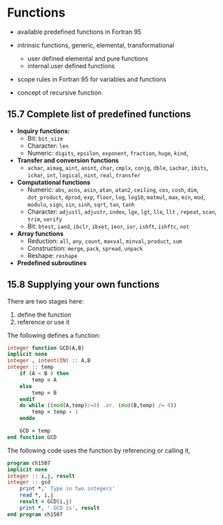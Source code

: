 # Functions

- available predefined functions in Fortran 95

- intrinsic functions, generic, elemental, transformational 

  - user defined elemental and pure functions 
  - internal user defined functions 

- scope rules in Fortran 95 for variables and functions 

- concept of recursive function

  
## 15.7 Complete list of predefined functions 

- **Inquiry functions:**  
  - Bit: `bit_size` 
  - Character: `len` 
  - Numeric: `digits`, `epsilon`, `exponent`, `fraction`, `huge`, `kind`, 
- **Transfer and conversion functions** 
  - `achar`, `aimag`, `aint`, `anint`, `char`, `cmplx`, `conjg`, `dble`, `iachar`, `ibits`, `ichar`, `int`, `logical`, `nint`, `real`, `transfer`
- **Computational functions** 
  - Numeric: `abs`, `acos`, `asin`, `atan`, `atan2`, `ceiling`, `cos`, `cosh`, `dim`, `dot_product`, `dprod`, `exp`, `floor`, `log`, `log10`, `matmul`, `max`, `min`, `mod`, `modulo`, `sign`, `sin`, `sinh`, `sqrt`, `tan`, `tanh` 
  - Character: `adjustl`, `adjustr`, `index`, `lge`, `lgt`, `lle`, `llt` , `repeat`, `scan`, `trim`, `verify` 
  - Bit: `btest`, `iand`, `ibclr`, `ibset`, `ieor`, `ior`, `ishft`, `ishftc`, `not`
- **Array functions** 
  - Reduction: `all`, `any`, `count`, `maxval`, `minval`, `product`, `sum`
  - Construction: `merge`, `pack`, `spread`, `unpack`
  - Reshape: `reshape`
- **Predefined subroutines**

## 15.8 Supplying your own functions 
There are two stages here: 
1. define the function
2. reference or use it 

The following defines a function: 

```fortran
integer function GCD(A,B)
implicit none 
integer , intent(IN) :: A,B 
integer :: temp 
    if (A < B ) then 
        temp = A 
    else 
        temp = B
    endif 
    do while ((mod(A,temp)/=0) .or. (mod(B,temp) /= 0))
        temp = temp - 1
    enddo 

    GCD = temp 
end function GCD
```

The following code uses the function by referencing or calling it, 

```fortran
program ch1507
implicit none 
integer :: i,j, result 
integer :: gcd 
    print *,' Type in two integers' 
    read *, i,j 
    result = GCD(i,j)
    print *, ' GCD is', result 
end program ch1507
```

